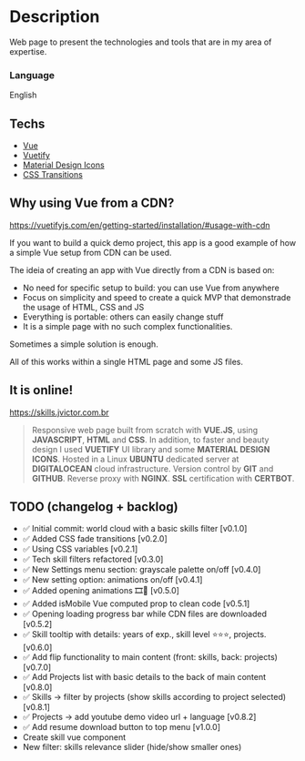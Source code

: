 [comment]: <> (CTRL + SHIF + V to preview markdown in VSCode)

# Description

Web page to present the technologies and tools that are in my area of expertise.

### Language

English

## Techs

- [Vue](https://vuejs.org/)
- [Vuetify](https://vuetifyjs.com/en/)
- [Material Design Icons](https://materialdesignicons.com/)
- [CSS Transitions](https://developer.mozilla.org/en-US/docs/Web/CSS/CSS_Transitions/Using_CSS_transitions)

## Why using Vue from a CDN?

https://vuetifyjs.com/en/getting-started/installation/#usage-with-cdn

If you want to build a quick demo project, this app is a good example of how a simple Vue setup from CDN can be used.

The ideia of creating an app with Vue directly from a CDN is based on:

- No need for specific setup to build: you can use Vue from anywhere
- Focus on simplicity and speed to create a quick MVP that demonstrade the usage of HTML, CSS and JS
- Everything is portable: others can easily change stuff
- It is a simple page with no such complex functionalities.

Sometimes a simple solution is enough.

All of this works within a single HTML page and some JS files.

## It is online!

https://skills.jvictor.com.br

> Responsive web page built from scratch with <b>VUE.JS</b>, using <b>JAVASCRIPT</b>, <b>HTML</b> and <b>CSS</b>. In addition, to faster and beauty design I used <b>VUETIFY</b> UI library and some <b>MATERIAL DESIGN ICONS</b>. Hosted in a Linux <b>UBUNTU</b> dedicated server at <b>DIGITALOCEAN</b> cloud infrastructure. Version control by <b>GIT</b> and <b>GITHUB</b>. Reverse proxy with <b>NGINX</b>. <b>SSL</b> certification with <b>CERTBOT</b>.

## TODO (changelog + backlog)

- ✅ Initial commit: world cloud with a basic skills filter [v0.1.0]
- ✅ Added CSS fade transitions [v0.2.0]
- ✅ Using CSS variables [v0.2.1]
- ✅ Tech skill filters refactored [v0.3.0]
- ✅ New Settings menu section: grayscale palette on/off [v0.4.0]
- ✅ New setting option: animations on/off [v0.4.1]
- ✅ Added opening animations 🎞️🍿 [v0.5.0]
- ✅ Added isMobile Vue computed prop to clean code [v0.5.1]
- ✅ Opening loading progress bar while CDN files are downloaded [v0.5.2]
- ✅ Skill tooltip with details: years of exp., skill level ⭐⭐⭐, projects. [v0.6.0]
- ✅ Add flip functionality to main content (front: skills, back: projects) [v0.7.0]
- ✅ Add Projects list with basic details to the back of main content [v0.8.0]
- ✅ Skills -> filter by projects (show skills according to project selected) [v0.8.1]
- ✅ Projects -> add youtube demo video url + language [v0.8.2]
- ✅ Add resume download button to top menu [v1.0.0]
- Create skill vue component
- New filter: skills relevance slider (hide/show smaller ones)
